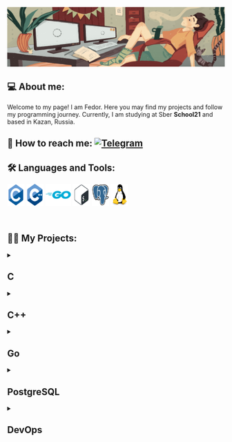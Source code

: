 <img src="images/header.png"/>

## 💻 About me:
Welcome to my page! I am Fedor. Here you may find my projects and follow my programming journey. 
Currently, I am studying at Sber **School21** and based in Kazan, Russia.

## 📲 How to reach me: <a href="https://t.me/sleepy_dopeknight"><img src="https://img.shields.io/badge/Telegram-blue?style=for-the-badge&logo=telegram&logoColor=white" alt="Telegram" width="95"/> </a>


<h2 align="left"> 🛠️ Languages and Tools:</h2>
<p align="left">
    <img src="https://raw.githubusercontent.com/devicons/devicon/master/icons/c/c-original.svg" alt="c" width="40" height="50"/> </a>
    <img src="https://raw.githubusercontent.com/devicons/devicon/master/icons/cplusplus/cplusplus-original.svg" alt="cplusplus" width="40" height="50"/> </a>
    <img src="https://raw.githubusercontent.com/devicons/devicon/master/icons/go/go-original-wordmark.svg" alt="cplusplus" width="60" height="50"/> </a>
    <img src="https://raw.githubusercontent.com/devicons/devicon/master/icons/bash/bash-original.svg" alt="bash" width="40" height="50"/> </a>
    <img src="https://raw.githubusercontent.com/devicons/devicon/master/icons/postgresql/postgresql-original.svg" alt="postgresql" width="40" height="50"/> </a> 
    <img src="https://raw.githubusercontent.com/devicons/devicon/master/icons/linux/linux-original.svg" alt="linux" width="40" height="50"/> </a> 
</p>

<br />
<h2> 🧑‍💻 My Projects: </h2>

<details>
  <summary><h2>C</h2></summary>

| Project name                                                                                                                                                                                                                                                                                                                                                             | Description                                                                                                                                                                                                                                                                                                                                                                                                                                                                                                                                                                                                                                                                                                                                                                                                                                                                                                              |
|--------------------------------------------------------------------------------------------------------------------------------------------------------------------------------------------------------------------------------------------------------------------------------------------------------------------------------------------------------------------------|--------------------------------------------------------------------------------------------------------------------------------------------------------------------------------------------------------------------------------------------------------------------------------------------------------------------------------------------------------------------------------------------------------------------------------------------------------------------------------------------------------------------------------------------------------------------------------------------------------------------------------------------------------------------------------------------------------------------------------------------------------------------------------------------------------------------------------------------------------------------------------------------------------------------------|
| <h4> <p align=center> [Bash_Utilities_C](https://github.com/SleepyDopeKnight/Bash_Utilities_C)  </p> </h4>                                                                                                                                                                                                                                                                                                 | In this project i learn and develop basic Bash utilities for working with C programming language texts. These utilities (cat and grep) are often used in the Linux terminal. As part of the project i’ll learn the organization of the Bash utilities and solidify knowledge of structured programming. <br><br> **[Tools: C, Bash, Makefile]**                                                                                                                                                                                                                                                                                                                                                                                                                                                                                                                                                                                                                                                                                       |
| <h4> <p align=center> [String_functions_C](https://github.com/SleepyDopeKnight/String_functions_C)  </p> </h4>                                                                                                                                                                                                                                                                                                 | In this project i develop my own implementation of the string.h library in C programming language with some additions. The string.h library is the main C library for string processing. As part of the project i work on tasks with string data and consolidate the structured approach. <br><br> **[Tools: C, Unit-tests, Makefile]**                                                                                                                                                                                                                                                                                                                                                                                                                                                                                                                                                                                                                                                                                       |
| <h4> <p align=center> [Matrix.h_C](https://github.com/SleepyDopeKnight/Matrix.h_C)  </p> </h4>                                                                                                                                                                                                                                                                                             | In this project i implement my own library for processing numerical matrices in the C programming language. Matrices are one of the basic data structures in programming, e.g. they are used to represent table values, for computational tasks and neural networks. <br><br> **[Tools: C, Unit-tests, Makefile]**                                                                                                                                                                                                                                                                                                                                                                                                                                                                                                                                                                                                                                                                             |
| <h4> <p align=center> [Smart_Calculator_C/Qt](https://github.com/SleepyDopeKnight/Smart_Calculator_C-Qt) </p> </h4>                                                                                                                                                                                                                                                                                     | In this project, i implement in C programming language using the structural approach an extended version of the usual calculator that can be found in the standard applications of every operating system. <br><br> **[Tools: C, Unit-tests, Makefile, Qt]**                                                                                                                                                                                                                                                                                                                                                                                                                                                                                                                                                                               |
| &nbsp;&nbsp;&nbsp;&nbsp;&nbsp;&nbsp;&nbsp;&nbsp;&nbsp;&nbsp;&nbsp;&nbsp;&nbsp;&nbsp;&nbsp;&nbsp;&nbsp;&nbsp;&nbsp;&nbsp;&nbsp;&nbsp;&nbsp;&nbsp;&nbsp;&nbsp;&nbsp;&nbsp;&nbsp;&nbsp;&nbsp;&nbsp;&nbsp;&nbsp;&nbsp;&nbsp;&nbsp;&nbsp;&nbsp;&nbsp;&nbsp;&nbsp;&nbsp;&nbsp;&nbsp;&nbsp;&nbsp;&nbsp;&nbsp;&nbsp;&nbsp;&nbsp;&nbsp;&nbsp;&nbsp;&nbsp;&nbsp;&nbsp;&nbsp;&nbsp; | &nbsp;&nbsp;&nbsp;&nbsp;&nbsp;&nbsp;&nbsp;&nbsp;&nbsp;&nbsp;&nbsp;&nbsp;&nbsp;&nbsp;&nbsp;&nbsp;&nbsp;&nbsp;&nbsp;&nbsp;&nbsp;&nbsp;&nbsp;&nbsp;&nbsp;&nbsp;&nbsp;&nbsp;&nbsp;&nbsp;&nbsp;&nbsp;&nbsp;&nbsp;&nbsp;&nbsp;&nbsp;&nbsp;&nbsp;&nbsp;&nbsp;&nbsp;&nbsp;&nbsp;&nbsp;&nbsp;&nbsp;&nbsp;&nbsp;&nbsp;&nbsp;&nbsp;&nbsp;&nbsp;&nbsp;&nbsp;&nbsp;&nbsp;&nbsp;&nbsp;&nbsp;&nbsp;&nbsp;&nbsp;&nbsp;&nbsp;&nbsp;&nbsp;&nbsp;&nbsp;&nbsp;&nbsp;&nbsp;&nbsp;&nbsp;&nbsp;&nbsp;&nbsp;&nbsp;&nbsp;&nbsp;&nbsp;&nbsp;&nbsp;&nbsp;&nbsp;&nbsp;&nbsp;&nbsp;&nbsp;&nbsp;&nbsp;&nbsp;&nbsp;&nbsp;&nbsp;&nbsp;&nbsp;&nbsp;&nbsp;&nbsp;&nbsp;&nbsp;&nbsp;&nbsp;&nbsp;&nbsp;&nbsp;&nbsp;&nbsp;&nbsp;&nbsp;&nbsp;&nbsp;&nbsp;&nbsp;&nbsp;&nbsp;&nbsp;&nbsp;&nbsp;&nbsp;&nbsp;&nbsp;&nbsp;&nbsp;&nbsp;&nbsp;&nbsp;&nbsp;&nbsp;&nbsp;&nbsp;&nbsp;&nbsp;&nbsp;&nbsp;&nbsp;&nbsp;&nbsp;&nbsp;&nbsp;&nbsp;&nbsp;&nbsp;&nbsp;&nbsp;&nbsp; |

</details>
<details>
  <summary><h2>C++</h2></summary>

| Project name                                                                                                                                                                                                                                                                                                                                                             | Description                                                                                                                                                                                                                                                                                                                                                                                                                                                                                                                                                                                                                                                                                                                                                                                                                                                                                                              |
|--------------------------------------------------------------------------------------------------------------------------------------------------------------------------------------------------------------------------------------------------------------------------------------------------------------------------------------------------------------------------|--------------------------------------------------------------------------------------------------------------------------------------------------------------------------------------------------------------------------------------------------------------------------------------------------------------------------------------------------------------------------------------------------------------------------------------------------------------------------------------------------------------------------------------------------------------------------------------------------------------------------------------------------------------------------------------------------------------------------------------------------------------------------------------------------------------------------------------------------------------------------------------------------------------------------|
| <h4> <p align=center> [Matrix.h_CPP](https://github.com/SleepyDopeKnight/Matrix.h_CPP)  </p> </h4>                                                                                                                                                                                                                                                                                             | In this project, i implement the matrix library that i already know from the s21_matrix project, but this time i using the object-oriented approach (see materials). The object-oriented approach allows to implement a library for matrices as a separate class whose objects have defined operations. <br><br> **[Tools: C++, GTests, Makefile]**                                                                                                                                                                                                                                                                                                                                                                                                                                                                                                                                                                                                                                                                                       |
| <h4> <p align=center> [Containers_CPP](https://github.com/SleepyDopeKnight/Containers_CPP)  </p> </h4>                                                                                                                                                                                                                                                                                             | In this project, i implement the matrix library that i already know from the s21_matrix project, but this time i using the object-oriented approach (see materials). The object-oriented approach allows to implement a library for matrices as a separate class whose objects have defined operations. <br><br> **[Tools: C++, GTests, Makefile]**                                                                                                                                                                                                                                                                                                                                                                                                                                                                                                                                                                                                                                                                                       |
| <h4> <p align=center> [Smart_Calculator_CPP/Qt](https://github.com/SleepyDopeKnight/Smart_Calculator_CPP-Qt)  </p> </h4>                                                                                                                                                                                                                                                                                             | In this project i need to implement an extended version of the standard calculator in C++ in the object-oriented programming paradigm, implementing the same functions as the previously developed application in Smart_Calcalculator project. <br><br> **[Tools: C++, GTests, Makefile, Qt]**                                                                                                                                                                                                                                                                                                                                                                                                                                                                                                                                                                                                                                                                                       |
| <h4> <p align=center> [3D_Viewer_CPP/Qt](https://github.com/SleepyDopeKnight/3D_Viewer_CPP-Qt)  </p> </h4>                                                                                                                                                                                                                                                                                             | In this project i need to implement an application for viewing 3D wireframe models in C++ in the object-oriented programming paradigm. <br><br> **[Tools: C++, GTests, Makefile, Qt, OpenGL]**                                                                                                                                                                                                                                                                                                                                                                                                                                                                                                                                                                                                                                                                                       |
| <h4> <p align=center> [Socket_and_thread_Interactions_CPP](https://github.com/SleepyDopeKnight/Socket_and_thread_Interactions_CPP)  </p> </h4>                                                                                                                                                                                                                                                                                             | This test task consists of two programs to be implemented in C++. The programs must communicate with each other through the use of sockets. The test case is divided into two programs: Program I and Program II. <br><br> **[Tools: C++, GTests, Makefile]**                                                                                                                                                                                                                                                                                                                                                                                                                                                                                                                                                                                                                                                                                       |
| &nbsp;&nbsp;&nbsp;&nbsp;&nbsp;&nbsp;&nbsp;&nbsp;&nbsp;&nbsp;&nbsp;&nbsp;&nbsp;&nbsp;&nbsp;&nbsp;&nbsp;&nbsp;&nbsp;&nbsp;&nbsp;&nbsp;&nbsp;&nbsp;&nbsp;&nbsp;&nbsp;&nbsp;&nbsp;&nbsp;&nbsp;&nbsp;&nbsp;&nbsp;&nbsp;&nbsp;&nbsp;&nbsp;&nbsp;&nbsp;&nbsp;&nbsp;&nbsp;&nbsp;&nbsp;&nbsp;&nbsp;&nbsp;&nbsp;&nbsp;&nbsp;&nbsp;&nbsp;&nbsp;&nbsp;&nbsp;&nbsp;&nbsp;&nbsp;&nbsp; | &nbsp;&nbsp;&nbsp;&nbsp;&nbsp;&nbsp;&nbsp;&nbsp;&nbsp;&nbsp;&nbsp;&nbsp;&nbsp;&nbsp;&nbsp;&nbsp;&nbsp;&nbsp;&nbsp;&nbsp;&nbsp;&nbsp;&nbsp;&nbsp;&nbsp;&nbsp;&nbsp;&nbsp;&nbsp;&nbsp;&nbsp;&nbsp;&nbsp;&nbsp;&nbsp;&nbsp;&nbsp;&nbsp;&nbsp;&nbsp;&nbsp;&nbsp;&nbsp;&nbsp;&nbsp;&nbsp;&nbsp;&nbsp;&nbsp;&nbsp;&nbsp;&nbsp;&nbsp;&nbsp;&nbsp;&nbsp;&nbsp;&nbsp;&nbsp;&nbsp;&nbsp;&nbsp;&nbsp;&nbsp;&nbsp;&nbsp;&nbsp;&nbsp;&nbsp;&nbsp;&nbsp;&nbsp;&nbsp;&nbsp;&nbsp;&nbsp;&nbsp;&nbsp;&nbsp;&nbsp;&nbsp;&nbsp;&nbsp;&nbsp;&nbsp;&nbsp;&nbsp;&nbsp;&nbsp;&nbsp;&nbsp;&nbsp;&nbsp;&nbsp;&nbsp;&nbsp;&nbsp;&nbsp;&nbsp;&nbsp;&nbsp;&nbsp;&nbsp;&nbsp;&nbsp;&nbsp;&nbsp;&nbsp;&nbsp;&nbsp;&nbsp;&nbsp;&nbsp;&nbsp;&nbsp;&nbsp;&nbsp;&nbsp;&nbsp;&nbsp;&nbsp;&nbsp;&nbsp;&nbsp;&nbsp;&nbsp;&nbsp;&nbsp;&nbsp;&nbsp;&nbsp;&nbsp;&nbsp;&nbsp;&nbsp;&nbsp;&nbsp;&nbsp;&nbsp;&nbsp;&nbsp;&nbsp;&nbsp;&nbsp;&nbsp;&nbsp;&nbsp;&nbsp; |

</details>
<details>
  <summary><h2>Go</h2></summary>

| Project name                                                                                                                                                                                                                                                                                                                                                             | Description                                                                                                                                                                                                                                                                                                                                                                                                                                                                                                                                                                                                                                                                                                                                                                                                                                                                                                              |
|--------------------------------------------------------------------------------------------------------------------------------------------------------------------------------------------------------------------------------------------------------------------------------------------------------------------------------------------------------------------------|--------------------------------------------------------------------------------------------------------------------------------------------------------------------------------------------------------------------------------------------------------------------------------------------------------------------------------------------------------------------------------------------------------------------------------------------------------------------------------------------------------------------------------------------------------------------------------------------------------------------------------------------------------------------------------------------------------------------------------------------------------------------------------------------------------------------------------------------------------------------------------------------------------------------------|
| <h4> <p align=center> [Introduction_to_Golang](https://github.com/SleepyDopeKnight/Introduction_to_Golang)  </p>  </h4>                                                                                                                                                                                                                                                                  | A 14-day intensive, aimed at gaining basic skills of working with Golang.<br><br> **[Tools: Go]**                                                                                                                                                                                                                                                                                                                                                                                                                                                                                                                                                                                                                                                                                                                                                                                                                                            |
| &nbsp;&nbsp;&nbsp;&nbsp;&nbsp;&nbsp;&nbsp;&nbsp;&nbsp;&nbsp;&nbsp;&nbsp;&nbsp;&nbsp;&nbsp;&nbsp;&nbsp;&nbsp;&nbsp;&nbsp;&nbsp;&nbsp;&nbsp;&nbsp;&nbsp;&nbsp;&nbsp;&nbsp;&nbsp;&nbsp;&nbsp;&nbsp;&nbsp;&nbsp;&nbsp;&nbsp;&nbsp;&nbsp;&nbsp;&nbsp;&nbsp;&nbsp;&nbsp;&nbsp;&nbsp;&nbsp;&nbsp;&nbsp;&nbsp;&nbsp;&nbsp;&nbsp;&nbsp;&nbsp;&nbsp;&nbsp;&nbsp;&nbsp;&nbsp;&nbsp; | &nbsp;&nbsp;&nbsp;&nbsp;&nbsp;&nbsp;&nbsp;&nbsp;&nbsp;&nbsp;&nbsp;&nbsp;&nbsp;&nbsp;&nbsp;&nbsp;&nbsp;&nbsp;&nbsp;&nbsp;&nbsp;&nbsp;&nbsp;&nbsp;&nbsp;&nbsp;&nbsp;&nbsp;&nbsp;&nbsp;&nbsp;&nbsp;&nbsp;&nbsp;&nbsp;&nbsp;&nbsp;&nbsp;&nbsp;&nbsp;&nbsp;&nbsp;&nbsp;&nbsp;&nbsp;&nbsp;&nbsp;&nbsp;&nbsp;&nbsp;&nbsp;&nbsp;&nbsp;&nbsp;&nbsp;&nbsp;&nbsp;&nbsp;&nbsp;&nbsp;&nbsp;&nbsp;&nbsp;&nbsp;&nbsp;&nbsp;&nbsp;&nbsp;&nbsp;&nbsp;&nbsp;&nbsp;&nbsp;&nbsp;&nbsp;&nbsp;&nbsp;&nbsp;&nbsp;&nbsp;&nbsp;&nbsp;&nbsp;&nbsp;&nbsp;&nbsp;&nbsp;&nbsp;&nbsp;&nbsp;&nbsp;&nbsp;&nbsp;&nbsp;&nbsp;&nbsp;&nbsp;&nbsp;&nbsp;&nbsp;&nbsp;&nbsp;&nbsp;&nbsp;&nbsp;&nbsp;&nbsp;&nbsp;&nbsp;&nbsp;&nbsp;&nbsp;&nbsp;&nbsp;&nbsp;&nbsp;&nbsp;&nbsp;&nbsp;&nbsp;&nbsp;&nbsp;&nbsp;&nbsp;&nbsp;&nbsp;&nbsp;&nbsp;&nbsp;&nbsp;&nbsp;&nbsp;&nbsp;&nbsp;&nbsp;&nbsp;&nbsp;&nbsp;&nbsp;&nbsp;&nbsp;&nbsp;&nbsp;&nbsp;&nbsp;&nbsp;&nbsp;&nbsp; |

</details>
<details>
  <summary><h2>PostgreSQL</h2></summary>

| Project name                                                                                                                                                                                                                                                                                                                                                             | Description                                                                                                                                                                                                                                                                                                                                                                                                                                                                                                                                                                                                                                                                                                                                                                                                                                                                                                              |
|--------------------------------------------------------------------------------------------------------------------------------------------------------------------------------------------------------------------------------------------------------------------------------------------------------------------------------------------------------------------------|--------------------------------------------------------------------------------------------------------------------------------------------------------------------------------------------------------------------------------------------------------------------------------------------------------------------------------------------------------------------------------------------------------------------------------------------------------------------------------------------------------------------------------------------------------------------------------------------------------------------------------------------------------------------------------------------------------------------------------------------------------------------------------------------------------------------------------------------------------------------------------------------------------------------------|
| <h4> <p align=center> [Introduction_to_SQL](https://github.com/SleepyDopeKnight/Introduction_to_SQL)  </p>  </h4>                                                                                                                                                                                                                                                                  | A 10-day intensive, aimed at gaining basic skills of working with postgreSQL.<br><br> **[Tools: PostgreSQL]**                                                                                                                                                                                                                                                                                                                                                                                                                                                                                                                                                                                                                                                                                                                                                                                                                                            |
| <h4> <p align=center> [School_Info_SQL](https://github.com/SleepyDopeKnight/School_Info_SQL)  </p>  </h4>                                                                                                                                                                                                                                                                                            | In this project, i have to put my knowledge of SQL into practice.  I need to create a database with data about School 21 and write procedures and functions to retrieve information, as well as procedures and triggers to change it.<br><br> **[Tools: PostgreSQL]**                                                                                                                                                                                                                                                                                                                                                                                                                                                                                                                                                                                                                                                                                                                                         |
| <h4> <p align=center> [Retail_Analytics_SQL](https://github.com/SleepyDopeKnight/Retail_Analytics_SQL)        </p>  </h4>                                                                                                                                                                                                                                                                  | In this project i put into practice your knowledge of SQL. I need to create a database with knowledge of retailers' customers, and write the views and procedures needed to create personal offers.<br><br> **[Tools: PostgreSQL]**                                                                                                                                                                                                                                                                                                                                                                                                                                                                                                                                                                                                                                                                                                                                                                              |
| &nbsp;&nbsp;&nbsp;&nbsp;&nbsp;&nbsp;&nbsp;&nbsp;&nbsp;&nbsp;&nbsp;&nbsp;&nbsp;&nbsp;&nbsp;&nbsp;&nbsp;&nbsp;&nbsp;&nbsp;&nbsp;&nbsp;&nbsp;&nbsp;&nbsp;&nbsp;&nbsp;&nbsp;&nbsp;&nbsp;&nbsp;&nbsp;&nbsp;&nbsp;&nbsp;&nbsp;&nbsp;&nbsp;&nbsp;&nbsp;&nbsp;&nbsp;&nbsp;&nbsp;&nbsp;&nbsp;&nbsp;&nbsp;&nbsp;&nbsp;&nbsp;&nbsp;&nbsp;&nbsp;&nbsp;&nbsp;&nbsp;&nbsp;&nbsp;&nbsp; | &nbsp;&nbsp;&nbsp;&nbsp;&nbsp;&nbsp;&nbsp;&nbsp;&nbsp;&nbsp;&nbsp;&nbsp;&nbsp;&nbsp;&nbsp;&nbsp;&nbsp;&nbsp;&nbsp;&nbsp;&nbsp;&nbsp;&nbsp;&nbsp;&nbsp;&nbsp;&nbsp;&nbsp;&nbsp;&nbsp;&nbsp;&nbsp;&nbsp;&nbsp;&nbsp;&nbsp;&nbsp;&nbsp;&nbsp;&nbsp;&nbsp;&nbsp;&nbsp;&nbsp;&nbsp;&nbsp;&nbsp;&nbsp;&nbsp;&nbsp;&nbsp;&nbsp;&nbsp;&nbsp;&nbsp;&nbsp;&nbsp;&nbsp;&nbsp;&nbsp;&nbsp;&nbsp;&nbsp;&nbsp;&nbsp;&nbsp;&nbsp;&nbsp;&nbsp;&nbsp;&nbsp;&nbsp;&nbsp;&nbsp;&nbsp;&nbsp;&nbsp;&nbsp;&nbsp;&nbsp;&nbsp;&nbsp;&nbsp;&nbsp;&nbsp;&nbsp;&nbsp;&nbsp;&nbsp;&nbsp;&nbsp;&nbsp;&nbsp;&nbsp;&nbsp;&nbsp;&nbsp;&nbsp;&nbsp;&nbsp;&nbsp;&nbsp;&nbsp;&nbsp;&nbsp;&nbsp;&nbsp;&nbsp;&nbsp;&nbsp;&nbsp;&nbsp;&nbsp;&nbsp;&nbsp;&nbsp;&nbsp;&nbsp;&nbsp;&nbsp;&nbsp;&nbsp;&nbsp;&nbsp;&nbsp;&nbsp;&nbsp;&nbsp;&nbsp;&nbsp;&nbsp;&nbsp;&nbsp;&nbsp;&nbsp;&nbsp;&nbsp;&nbsp;&nbsp;&nbsp;&nbsp;&nbsp;&nbsp;&nbsp;&nbsp;&nbsp;&nbsp;&nbsp; |

</details>
<details>
  <summary><h2>DevOps</h2></summary>

| Project name                                                                                                                                                                                                                                                                                                                                                             | Description                                                                                                                                                                                                                                                                                                                                                                                                                                                                                                                                                                                                                                                                                                                                                                                                                                                                                                              |
|--------------------------------------------------------------------------------------------------------------------------------------------------------------------------------------------------------------------------------------------------------------------------------------------------------------------------------------------------------------------------|--------------------------------------------------------------------------------------------------------------------------------------------------------------------------------------------------------------------------------------------------------------------------------------------------------------------------------------------------------------------------------------------------------------------------------------------------------------------------------------------------------------------------------------------------------------------------------------------------------------------------------------------------------------------------------------------------------------------------------------------------------------------------------------------------------------------------------------------------------------------------------------------------------------------------|
| <h4> <p align=center> [Linux_Local_Network](https://github.com/SleepyDopeKnight/Linux_Local_Network)  </p>  </h4>                                                                                                                                                                                                                                                                  | Linux local networks configuration on virtual machines.<br><br> **[Tools: Bash]**                                                                                                                                                                                                                                                                                                                                                                                                                                                                                                                                                                                                                                                                                                                                                                                                                                            |
| <h4> <p align=center> [Monitoring_System_v1](https://github.com/SleepyDopeKnight/Monitoring_System_v1)  </p>  </h4>                                                                                                                                                                                                                                                                                            | Linux basic bash scripting and system research.<br><br> **[Tools: Bash]**                                                                                                                                                                                                                                                                                                                                                                                                                                                                                                                                                                                                                                                                                                                                         |
| <h4> <p align=center> [Monitoring_System_v2](https://github.com/SleepyDopeKnight/Monitoring_System_v2)        </p>  </h4>                                                                                                                                                                                                                                                                  | Real-time monitoring and research of the system status.<br><br> **[Tools: Bash, node-exporter, Prometheus, Grafana, nginx]**                                                                                                                                                                                                                                                                                                                                                                                                                                                                                                                                                                                                                                                                                                                                                                              |
| <h4> <p align=center> [Docker_nginx](https://github.com/SleepyDopeKnight/Docker_nginx)        </p>  </h4>                                                                                                                                                                                                                                                                  | Introduction to docker. Developing a simple docker image for your own server.<br><br> **[Tools: Bash, Docker, nginx]**                                                                                                                                                                                                                                                                                                                                                                                                                                                                                                                                                                                                                                                                                                                                                                              |
| <h4> <p align=center> [Basic_CICD](https://github.com/SleepyDopeKnight/Basic_CICD)        </p>  </h4>                                                                                                                                                                                                                                                                  | In this project i put into practice your knowledge of SQL. I need to create a database with knowledge of retailers' customers, and write the views and procedures needed to create personal offers.<br><br> **[Tools: Bash, GitlabCICD]**                                                                                                                                                                                                                                                                                                                                                                                                                                                                                                                                                                                                                                                                                                                                                                              |
| &nbsp;&nbsp;&nbsp;&nbsp;&nbsp;&nbsp;&nbsp;&nbsp;&nbsp;&nbsp;&nbsp;&nbsp;&nbsp;&nbsp;&nbsp;&nbsp;&nbsp;&nbsp;&nbsp;&nbsp;&nbsp;&nbsp;&nbsp;&nbsp;&nbsp;&nbsp;&nbsp;&nbsp;&nbsp;&nbsp;&nbsp;&nbsp;&nbsp;&nbsp;&nbsp;&nbsp;&nbsp;&nbsp;&nbsp;&nbsp;&nbsp;&nbsp;&nbsp;&nbsp;&nbsp;&nbsp;&nbsp;&nbsp;&nbsp;&nbsp;&nbsp;&nbsp;&nbsp;&nbsp;&nbsp;&nbsp;&nbsp;&nbsp;&nbsp;&nbsp; | &nbsp;&nbsp;&nbsp;&nbsp;&nbsp;&nbsp;&nbsp;&nbsp;&nbsp;&nbsp;&nbsp;&nbsp;&nbsp;&nbsp;&nbsp;&nbsp;&nbsp;&nbsp;&nbsp;&nbsp;&nbsp;&nbsp;&nbsp;&nbsp;&nbsp;&nbsp;&nbsp;&nbsp;&nbsp;&nbsp;&nbsp;&nbsp;&nbsp;&nbsp;&nbsp;&nbsp;&nbsp;&nbsp;&nbsp;&nbsp;&nbsp;&nbsp;&nbsp;&nbsp;&nbsp;&nbsp;&nbsp;&nbsp;&nbsp;&nbsp;&nbsp;&nbsp;&nbsp;&nbsp;&nbsp;&nbsp;&nbsp;&nbsp;&nbsp;&nbsp;&nbsp;&nbsp;&nbsp;&nbsp;&nbsp;&nbsp;&nbsp;&nbsp;&nbsp;&nbsp;&nbsp;&nbsp;&nbsp;&nbsp;&nbsp;&nbsp;&nbsp;&nbsp;&nbsp;&nbsp;&nbsp;&nbsp;&nbsp;&nbsp;&nbsp;&nbsp;&nbsp;&nbsp;&nbsp;&nbsp;&nbsp;&nbsp;&nbsp;&nbsp;&nbsp;&nbsp;&nbsp;&nbsp;&nbsp;&nbsp;&nbsp;&nbsp;&nbsp;&nbsp;&nbsp;&nbsp;&nbsp;&nbsp;&nbsp;&nbsp;&nbsp;&nbsp;&nbsp;&nbsp;&nbsp;&nbsp;&nbsp;&nbsp;&nbsp;&nbsp;&nbsp;&nbsp;&nbsp;&nbsp;&nbsp;&nbsp;&nbsp;&nbsp;&nbsp;&nbsp;&nbsp;&nbsp;&nbsp;&nbsp;&nbsp;&nbsp;&nbsp;&nbsp;&nbsp;&nbsp;&nbsp;&nbsp;&nbsp;&nbsp;&nbsp;&nbsp;&nbsp;&nbsp; |

</details>

